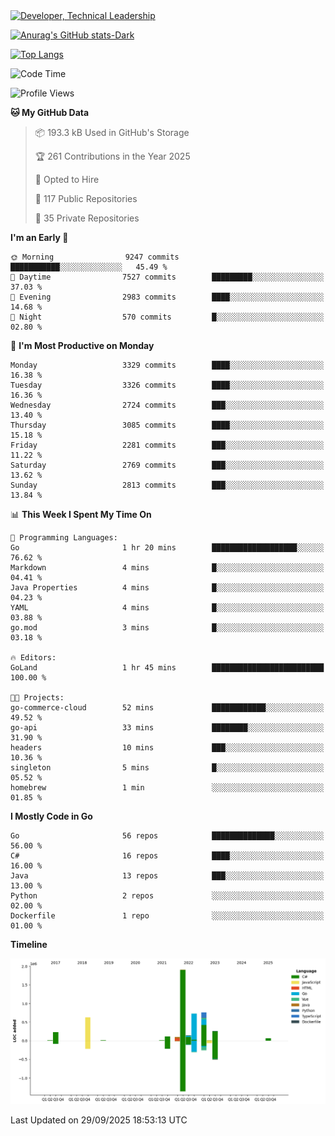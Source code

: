 <div>
  <a href="https://www.linkedin.com/in/arielpineiro/" target="_blank" rel="nofollow noopener noreferrer">
    <img src="https://img.shields.io/badge/-LinkedIn-%230077B5?style=for-the-badge&logo=linkedin&logoColor=white" alt="Developer, Technical Leadership" title="Ariel Piñeiro">
  </a>
</div>

[![Anurag's GitHub stats-Dark](https://github-readme-stats.vercel.app/api?username=arielsrv&show_icons=true&theme=dark#gh-dark-mode-only)](https://github.com/anuraghazra/github-readme-stats#gh-dark-mode-only)

[![Top Langs](https://github-readme-stats.vercel.app/api/top-langs/?username=arielsrv&layout=compact&langs_count=10&theme=dark#gh-dark-mode-only)](https://github.com/anuraghazra/github-readme-stats&theme=dark#gh-dark-mode-only)

<!--START_SECTION:waka-->
![Code Time](http://img.shields.io/badge/Code%20Time-1%2C391%20hrs%2052%20mins-blue)

![Profile Views](http://img.shields.io/badge/Profile%20Views-3-blue)

**🐱 My GitHub Data** 

> 📦 193.3 kB Used in GitHub's Storage 
 > 
> 🏆 261 Contributions in the Year 2025
 > 
> 💼 Opted to Hire
 > 
> 📜 117 Public Repositories 
 > 
> 🔑 35 Private Repositories 
 > 
**I'm an Early 🐤** 

```text
🌞 Morning                9247 commits        ███████████░░░░░░░░░░░░░░   45.49 % 
🌆 Daytime                7527 commits        █████████░░░░░░░░░░░░░░░░   37.03 % 
🌃 Evening                2983 commits        ████░░░░░░░░░░░░░░░░░░░░░   14.68 % 
🌙 Night                  570 commits         █░░░░░░░░░░░░░░░░░░░░░░░░   02.80 % 
```
📅 **I'm Most Productive on Monday** 

```text
Monday                   3329 commits        ████░░░░░░░░░░░░░░░░░░░░░   16.38 % 
Tuesday                  3326 commits        ████░░░░░░░░░░░░░░░░░░░░░   16.36 % 
Wednesday                2724 commits        ███░░░░░░░░░░░░░░░░░░░░░░   13.40 % 
Thursday                 3085 commits        ████░░░░░░░░░░░░░░░░░░░░░   15.18 % 
Friday                   2281 commits        ███░░░░░░░░░░░░░░░░░░░░░░   11.22 % 
Saturday                 2769 commits        ███░░░░░░░░░░░░░░░░░░░░░░   13.62 % 
Sunday                   2813 commits        ███░░░░░░░░░░░░░░░░░░░░░░   13.84 % 
```


📊 **This Week I Spent My Time On** 

```text
💬 Programming Languages: 
Go                       1 hr 20 mins        ███████████████████░░░░░░   76.62 % 
Markdown                 4 mins              █░░░░░░░░░░░░░░░░░░░░░░░░   04.41 % 
Java Properties          4 mins              █░░░░░░░░░░░░░░░░░░░░░░░░   04.23 % 
YAML                     4 mins              █░░░░░░░░░░░░░░░░░░░░░░░░   03.88 % 
go.mod                   3 mins              █░░░░░░░░░░░░░░░░░░░░░░░░   03.18 % 

🔥 Editors: 
GoLand                   1 hr 45 mins        █████████████████████████   100.00 % 

🐱‍💻 Projects: 
go-commerce-cloud        52 mins             ████████████░░░░░░░░░░░░░   49.52 % 
go-api                   33 mins             ████████░░░░░░░░░░░░░░░░░   31.90 % 
headers                  10 mins             ███░░░░░░░░░░░░░░░░░░░░░░   10.36 % 
singleton                5 mins              █░░░░░░░░░░░░░░░░░░░░░░░░   05.52 % 
homebrew                 1 min               ░░░░░░░░░░░░░░░░░░░░░░░░░   01.85 % 
```

**I Mostly Code in Go** 

```text
Go                       56 repos            ██████████████░░░░░░░░░░░   56.00 % 
C#                       16 repos            ████░░░░░░░░░░░░░░░░░░░░░   16.00 % 
Java                     13 repos            ███░░░░░░░░░░░░░░░░░░░░░░   13.00 % 
Python                   2 repos             ░░░░░░░░░░░░░░░░░░░░░░░░░   02.00 % 
Dockerfile               1 repo              ░░░░░░░░░░░░░░░░░░░░░░░░░   01.00 % 
```



**Timeline**

![Lines of Code chart](https://raw.githubusercontent.com/arielsrv/arielsrv/main/assets/bar_graph.png)


 Last Updated on 29/09/2025 18:53:13 UTC
<!--END_SECTION:waka-->
